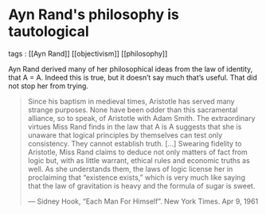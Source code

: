 # Ayn Rand's philosophy is tautological

tags
: [[Ayn Rand]] [[objectivism]] [[philosophy]]

Ayn Rand derived many of her philosophical ideas from the law of identity, that A = A. Indeed this is true, but it doesn&rsquo;t say much that&rsquo;s useful. That did not stop her from trying.

> Since his baptism in medieval times, Aristotle has served many strange purposes. None have been odder than this sacramental alliance, so to speak, of Aristotle with Adam Smith. The extraordinary virtues Miss Rand finds in the law that A is A suggests that she is unaware that logical principles by themselves can test only consistency. They cannot establish truth. [&#x2026;] Swearing fidelity to Aristotle, Miss Rand claims to deduce not only matters of fact from logic but, with as little warrant, ethical rules and economic truths as well. As she understands them, the laws of logic license her in proclaiming that “existence exists,” which is very much like saying that the law of gravitation is heavy and the formula of sugar is sweet.
> 
> &#x2014; Sidney Hook, “Each Man For Himself”. New York Times. Apr 9, 1961
